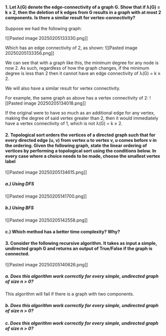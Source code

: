 
#### 1. Let λ(G) denote the edge-connectivity of a graph G. Show that if λ(G) = k ≥ 2, then the deletion of k edges from G results in a graph with at most 2 components. Is there a similar result for vertex-connectivity?

Suppose we had the following graph:

![[Pasted image 20250205133330.png]]

Which has an edge connectivity of 2, as shown:
![[Pasted image 20250205133356.png]]

We can see that with a graph like this, the minimum degree for any node is now 2. As such, regardless of how the graph changes, if the minimum degree is less than 2 then it cannot have an edge connectivity of λ(G) = k ≥ 2.

We will also have a similar result for vertex connectivity.

For example, the same graph as above has a vertex connectivity of 2:
![[Pasted image 20250205134018.png]]

If the original were to have so much as an additional edge for any vertex, making the degree of said vertex greater than 2, then it would immediately have a vertex connectivity of 1, which is not λ(G) = k ≥ 2.


#### 2. Topological sort orders the vertices of a directed graph such that for every directed edge (u, v) from vertex u to vertex v, u comes before v in the ordering. Given the following graph, state the linear ordering of vertices by performing a topological sort using the conditions below. In every case where a choice needs to be made, choose the smallest vertex label

![[Pasted image 20250205134615.png]]

##### **a.)** Using DFS
![[Pasted image 20250205141700.png]]

##### b.) Using BFS
![[Pasted image 20250205142558.png]]


#### c.) Which method has a better time complexity? Why?



#### 3. Consider the following recursive algorithm. It takes as input a simple, undirected graph G and returns an output of True/False if the graph is connected.
![[Pasted image 20250205140626.png]]
##### a. Does this algorithm work correctly for every simple, undirected graph of size n > 0?

This algorithm will fail if there is a graph with two components.

##### b. Does this algorithm work correctly for every simple, undirected graph of size n > 0?


##### c. Does this algorithm work correctly for every simple, undirected graph of size n > 0?

